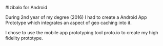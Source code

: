 #Izibalo for Android

During 2nd year of my degree (2016) I had to create a Android App Prototype which integrates an aspect of geo caching into it.

I chose to use the mobile app prototyping tool proto.io to create my high fidelity prototype.